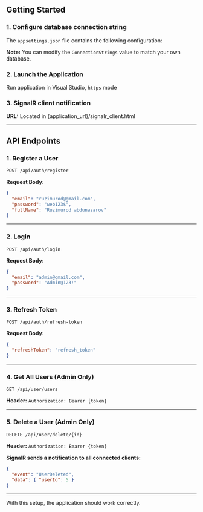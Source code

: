## Getting Started

### 1. Configure database connection string

The `appsettings.json` file contains the following configuration:

**Note:** You can modify the `ConnectionStrings` value to match your own database.

### 2. Launch the Application

Run application in Visual Studio, `https` mode

### 3. SignalR client notification

**URL:** Located in {application_url}/signalr_client.html

---

## API Endpoints

### 1. Register a User

`POST /api/auth/register`

**Request Body:**

```json
{
  "email": "ruzimurod@gmail.com",
  "password": "web123$",
  "fullName": "Ruzimurod abdunazarov"
}
```

---

### 2. Login

`POST /api/auth/login`

**Request Body:**

```json
{
  "email": "admin@gmail.com",
  "password": "Admin@123!"
}
```

---

### 3. Refresh Token

`POST /api/auth/refresh-token`

**Request Body:**

```json
{
  "refreshToken": "refresh_token"
}
```

---

### 4. Get All Users (Admin Only)

`GET /api/user/users`

**Header:**
`Authorization: Bearer {token}`

---

### 5. Delete a User (Admin Only)

`DELETE /api/user/delete/{id}`

**Header:**
`Authorization: Bearer {token}`

**SignalR sends a notification to all connected clients:**

```json
{
  "event": "UserDeleted",
  "data": { "userId": 5 }
}
```

---


With this setup, the application should work correctly.
